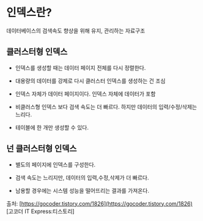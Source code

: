 # 인덱스란? 
데이터베이스의 검색속도 향상을 위해 유지, 관리하는 자료구조

## **클러스터형 인덱스**

- 인덱스를 생성할 때는 데이터 페이지 전체를 다시 정렬한다.

- 대용량의 데이터를 강제로 다시 클러스터 인덱스를 생성하는 건 조심

- 인덱스 자체가 데이터 페이지이다. 인덱스 자체에 데이터가 포함

- 비클러스형 인덱스 보다 검색 속도는 더 빠르다. 하지만 데이터의 입력/수정/삭제는 느리다.

- 테이블에 한 개만 생성할 수 있다.

  

## **넌 클러스터형 인덱스**

- 별도의 페이지에 인덱스를 구성한다.

- 검색 속도는 느리지만, 데이터의 입력,수정,삭제가 더 빠르다.

- 남용할 경우에는 시스템 성능을 떨어뜨리는 결과를 가져온다.

출처: [https://gocoder.tistory.com/1826](https://gocoder.tistory.com/1826) [고코더 IT Express:티스토리]